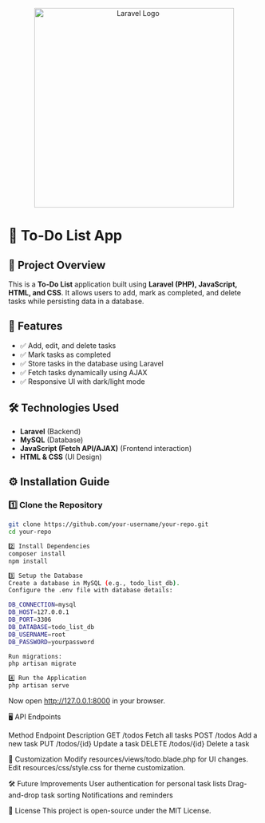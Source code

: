 <p align="center"><a href="https://laravel.com" target="_blank"><img src="https://raw.githubusercontent.com/laravel/art/master/logo-lockup/5%20SVG/2%20CMYK/1%20Full%20Color/laravel-logolockup-cmyk-red.svg" width="400" alt="Laravel Logo"></a></p>


# 📝 To-Do List App

## 📌 Project Overview
This is a **To-Do List** application built using **Laravel (PHP), JavaScript, HTML, and CSS**. It allows users to add, mark as completed, and delete tasks while persisting data in a database.

## 🚀 Features
- ✅ Add, edit, and delete tasks  
- ✅ Mark tasks as completed  
- ✅ Store tasks in the database using Laravel  
- ✅ Fetch tasks dynamically using AJAX  
- ✅ Responsive UI with dark/light mode  

## 🛠️ Technologies Used
- **Laravel** (Backend)
- **MySQL** (Database)
- **JavaScript (Fetch API/AJAX)** (Frontend interaction)
- **HTML & CSS** (UI Design)


## ⚙️ Installation Guide
### 1️⃣ Clone the Repository
```sh
git clone https://github.com/your-username/your-repo.git
cd your-repo

2️⃣ Install Dependencies
composer install
npm install

3️⃣ Setup the Database
Create a database in MySQL (e.g., todo_list_db).
Configure the .env file with database details:

DB_CONNECTION=mysql
DB_HOST=127.0.0.1
DB_PORT=3306
DB_DATABASE=todo_list_db
DB_USERNAME=root
DB_PASSWORD=yourpassword

Run migrations:
php artisan migrate

4️⃣ Run the Application
php artisan serve
```
Now open http://127.0.0.1:8000 in your browser.

🖥️ API Endpoints

Method	Endpoint	Description
GET	    /todos	    Fetch all tasks
POST	/todos	    Add a new task
PUT	    /todos/{id}	Update a task
DELETE	/todos/{id}	Delete a task

🎨 Customization
Modify resources/views/todo.blade.php for UI changes.
Edit resources/css/style.css for theme customization.

🛠️ Future Improvements
User authentication for personal task lists
Drag-and-drop task sorting
Notifications and reminders

📜 License
This project is open-source under the MIT License.
